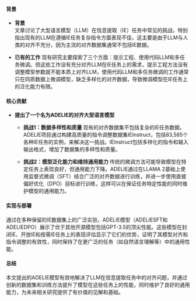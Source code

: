 #### 背景
- **背景**       
    文章讨论了大型语言模型（LLM）在信息提取（IE）任务中常见的挑战，特别指出现有的LLM在遵循IE任务复杂指令方面表现不佳，这主要是由于LLM与人类的对齐不充分，因为主流的对齐数据集通常不包括IE数据。

- **已有的工作**
    现有研究主要探索了三个方面：提示工程、使用代码LLM和多任务微调。但这些工作没有充分对齐LLM在IE任务上的需求，提示工程方法没有调整模型参数就不能本质上对齐LLM，使用代码LLM和多任务微调的工作通常只在同质数据上微调模型，缺乏多样化的对齐数据，导致微调模型在IE任务上的泛化能力有限。

#### 核心贡献
- **提出了一个名为ADELIE的对齐大型语言模型**
    - **挑战1：数据多样性和质量**
        现有的对齐数据集不包括复杂的IE任务数据。ADELIE项目通过构建高质量的指令调整数据集IEInstruct，包括83,585个各种IE任务的实例，来解决这一挑战。IEInstruct包括多样化的指令和输入输出格式，增加了数据集的多样性和质量。

    - **挑战2：模型泛化能力和维持通用能力**
        传统的微调方法可能导致模型在特定任务上表现良好，但通用能力下降。ADELIE通过在LLAMA 2基础上使用监督式微调（SFT）结合广泛的对齐数据进行训练，并进一步使用直接偏好优化（DPO）目标进行训练，这样可以在保证任务特定性能的同时维护模型的通用能力。

#### 实现与部署
通过在多种保留的IE数据集上的广泛实验，ADELIE模型（ADELIESFT和ADELIEDPO）展示了优于其他开源模型包括GPT-3.5的顶尖性能。这些模型在封闭IE、开放IE和按需IE任务上的表现评估显示了它们的优势，证明了其模型对齐和指令调整的有效性，同时保持了在更广泛的任务（如自然语言理解等）中的通用性能。

#### 总结
本文提出的ADELIE模型有效地解决了LLM在信息提取任务中的对齐问题，并通过创新的数据集和训练方法提升了模型在这些任务上的性能，同时维护了良好的通用能力，为未来相关研究提供了有价值的见解和基础。